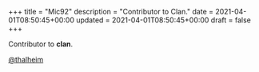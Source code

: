 +++
title = "Mic92"
description = "Contributor to Clan."
date = 2021-04-01T08:50:45+00:00
updated = 2021-04-01T08:50:45+00:00
draft = false
+++

Contributor to **clan**.

[@thalheim](https://thalheim.io)
